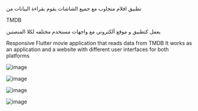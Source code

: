 


تطبيق افلام متجاوب مع جميع الشاشات يقوم بقراءة البيانات من

TMDB

يعمل كتطبيق و موقع ألكتروني مع واجهات مستخدم مختلفه لكلا المنصتين

Responsive Flutter movie application that reads data from TMDB
It works as an application and a website with different user interfaces for both platforms



![image](https://user-images.githubusercontent.com/68662714/123714590-47ae8d00-d87f-11eb-8774-a30f3c29ccf9.png)

![image](https://user-images.githubusercontent.com/68662714/123714619-5bf28a00-d87f-11eb-9ee8-b02c3b470981.png)

![image](https://user-images.githubusercontent.com/68662714/123714669-7167b400-d87f-11eb-82f9-78c6c58a92fd.png)

![image](https://user-images.githubusercontent.com/68662714/123714705-85131a80-d87f-11eb-9da0-c3c762b436d6.png)
